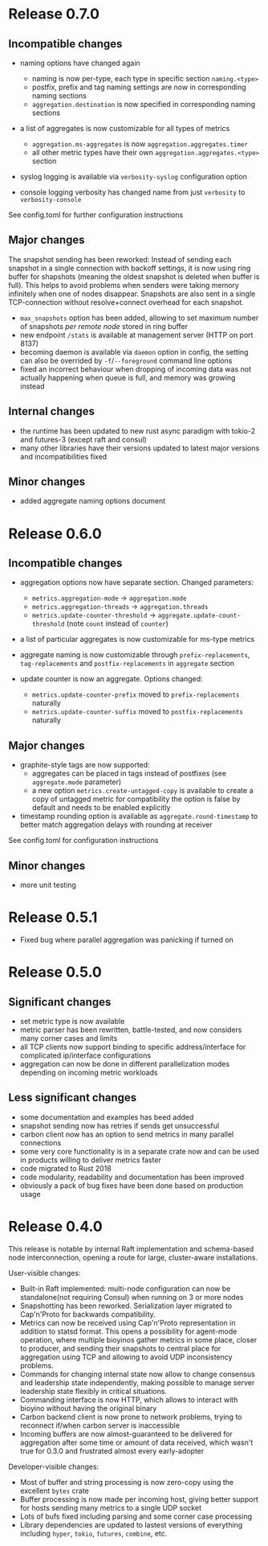 # Release 0.7.0 #

## Incompatible changes ##
* naming options have changed again
    * naming is now per-type, each type in specific section `naming.<type>`
    * postfix, prefix and tag naming settings are now in corresponding naming sections
    * `aggregation.destination` is now specified in corresponding naming sections

* a list of aggregates is now customizable for all types of metrics
    * `aggregation.ms-aggregates` is now `aggregation.aggregates.timer`
    * all other metric types have their own `aggregation.aggregates.<type>` section

* syslog logging is available via `verbosity-syslog` configuration option
* console logging verbosity has changed name from just `verbosity` to `verbosity-console`

See config.toml for further configuration instructions

## Major changes ##
The snapshot sending has been reworked:
Instead of sending each snapshot in a single connection with backoff settings, it is  now using ring buffer for shapshots (meaning the oldest snapshot is deleted when buffer is full). This helps to avoid problems when senders were taking memory infinitely when one of nodes disappear. Snapshots are also sent in a single TCP-connection without resolve+connect overhead for each snapshot.

* `max_snapshots` option has been added, allowing to set maximum number of snapshots _per remote node_ stored in ring buffer
* new endpoint `/stats` is available at management server (HTTP on port 8137)
* becoming daemon is available via `daemon` option in config, the setting can also be overrided by `-f`/`--foreground` command line options
* fixed an incorrect behaviour when dropping of incoming data was not actually happening when queue is full, and memory was growing instead

## Internal changes ##
* the runtime has been updated to new rust async paradigm with tokio-2 and futures-3 (except raft and consul)
* many other libraries have their versions updated to latest major versions and incompatibilities fixed

## Minor changes
* added aggregate naming options document

# Release 0.6.0 #

## Incompatible changes ##
* aggregation options now have separate section. Changed parameters:
    * `metrics.aggregation-mode` -> `aggregation.mode`
    * `metrics.aggregation-threads` -> `aggregation.threads`
    * `metrics.update-counter-threshold` -> `aggregate.update-count-threshold` (note `count` instead of `counter`)

* a list of particular aggregates is now customizable for ms-type metrics
* aggregate naming is now customizable through `prefix-replacements`, `tag-replacements` and `postfix-replacements` in `aggregate` section

* update counter is now an aggregate. Options changed:
    * `metrics.update-counter-prefix` moved to `prefix-replacements` naturally
    * `metrics.update-counter-suffix` moved to `postfix-replacements` naturally

## Major changes ##
* graphite-style tags are now supported:
    * aggregates can be placed in tags instead of postfixes (see `aggregate.mode` parameter)
    * a new option `metrics.create-untagged-copy` is available to create a copy of untagged metric for compatibility
      the option is false by default and needs to be enabled explicitly
* timestamp rounding option is available as `aggregate.round-timestamp` to better match aggregation delays with rounding at receiver

See config.toml for configuration instructions

## Minor changes
* more unit testing

# Release 0.5.1 #
* Fixed bug where parallel aggregation was panicking if turned on

# Release 0.5.0 #

## Significant changes
* set metric type is now available
* metric parser has been rewritten, battle-tested, and now considers many corner cases and limits
* all TCP clients now support binding to specific address/interface for complicated ip/interface configurations
* aggregation can now be done in different parallelization modes depending on incoming metric workloads

## Less significant changes
* some documentation and examples has beed added
* snapshot sending now has retries if sends get unsuccessful
* carbon client now has an option to send metrics in many parallel connections
* some very core functionality is in a separate crate now and can be used in products willing to deliver metrics faster
* code migrated to Rust 2018
* code modularity, readability and documentation has been improved
* obviously a pack of bug fixes have been done based on production usage

# Release 0.4.0 #

This release is notable by internal Raft implementation and schema-based node interconnection, opening a route for large, cluster-aware installations.

User-visible changes:
 * Built-in Raft implemented: multi-node configuration can now be standalone(not requiring Consul) when running on 3 or more nodes
 * Snapshotting has been reworked. Serialization layer migrated to Cap'n'Proto for backwards compatibility.
 * Metrics can now be received using Cap'n'Proto representation in addition to statsd format. This opens a possibility for agent-mode operation, where multiple bioyinos gather metrics in some place, closer to producer, and sending their snapshots to central place for aggregation using TCP and allowing to avoid UDP inconsistency problems.
 * Commands for changing internal state now allow to change consensus and leadership state independently, making possible to manage server leadership state flexibly in critical situations.
 * Commanding interface is now HTTP, which allows to interact with bioyino without having the original binary
 * Carbon backend client is now prone to network problems, trying to reconnect if/when carbon server is inaccessible
 * Incoming buffers are now almost-guaranteed to be delivered for aggregation after some time or amount of data received, which wasn't true for 0.3.0 and frustrated almost every early-adopter

 Developer-visible changes:
 * Most of buffer and string processing is now zero-copy using the excellent `bytes` crate
 * Buffer processing is now made per incoming host, giving better support for hosts sending many metrics to a single UDP socket
 * Lots of bufs fixed including parsing and some corner case processing
 * Library dependencies are updated to lastest versions of everything including `hyper`, `tokio`, `futures`, `combine`, etc.

